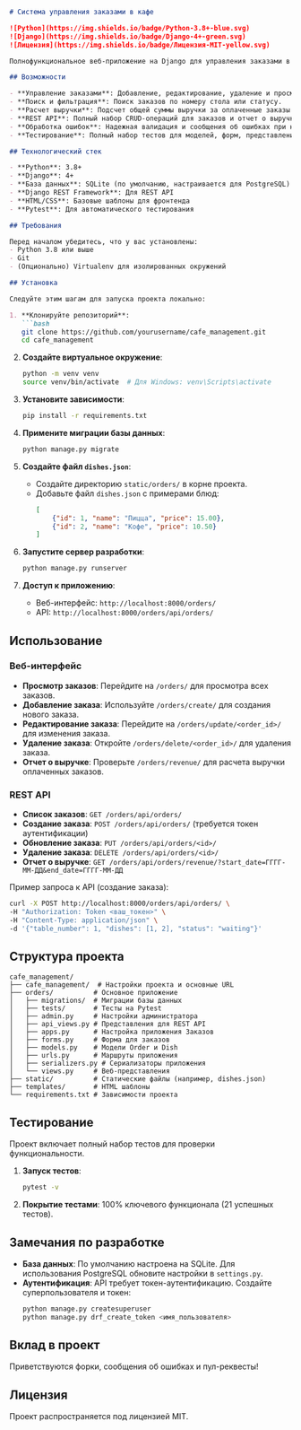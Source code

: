 ```markdown
# Система управления заказами в кафе

![Python](https://img.shields.io/badge/Python-3.8+-blue.svg)
![Django](https://img.shields.io/badge/Django-4+-green.svg)
![Лицензия](https://img.shields.io/badge/Лицензия-MIT-yellow.svg)

Полнофункциональное веб-приложение на Django для управления заказами в кафе. Позволяет добавлять, просматривать, изменять и удалять заказы через веб-интерфейс, а также предоставляет REST API для программного взаимодействия. Включает управление заказами, расчет выручки и полное тестирование.

## Возможности

- **Управление заказами**: Добавление, редактирование, удаление и просмотр заказов с автоматическим расчетом общей стоимости.
- **Поиск и фильтрация**: Поиск заказов по номеру стола или статусу.
- **Расчет выручки**: Подсчет общей суммы выручки за оплаченные заказы за заданный период.
- **REST API**: Полный набор CRUD-операций для заказов и отчет о выручке через API.
- **Обработка ошибок**: Надежная валидация и сообщения об ошибках при некорректных данных.
- **Тестирование**: Полный набор тестов для моделей, форм, представлений и API с использованием Pytest.

## Технологический стек

- **Python**: 3.8+
- **Django**: 4+
- **База данных**: SQLite (по умолчанию, настраивается для PostgreSQL)
- **Django REST Framework**: Для REST API
- **HTML/CSS**: Базовые шаблоны для фронтенда
- **Pytest**: Для автоматического тестирования

## Требования

Перед началом убедитесь, что у вас установлены:
- Python 3.8 или выше
- Git
- (Опционально) Virtualenv для изолированных окружений

## Установка

Следуйте этим шагам для запуска проекта локально:

1. **Клонируйте репозиторий**:
   ```bash
   git clone https://github.com/yourusername/cafe_management.git
   cd cafe_management
   ```

2. **Создайте виртуальное окружение**:
   ```bash
   python -m venv venv
   source venv/bin/activate  # Для Windows: venv\Scripts\activate
   ```

3. **Установите зависимости**:
   ```bash
   pip install -r requirements.txt
   ```

4. **Примените миграции базы данных**:
   ```bash
   python manage.py migrate
   ```

5. **Создайте файл `dishes.json`**:
   - Создайте директорию `static/orders/` в корне проекта.
   - Добавьте файл `dishes.json` с примерами блюд:
     ```json
     [
         {"id": 1, "name": "Пицца", "price": 15.00},
         {"id": 2, "name": "Кофе", "price": 10.50}
     ]
     ```

6. **Запустите сервер разработки**:
   ```bash
   python manage.py runserver
   ```

7. **Доступ к приложению**:
   - Веб-интерфейс: `http://localhost:8000/orders/`
   - API: `http://localhost:8000/orders/api/orders/`

## Использование

### Веб-интерфейс
- **Просмотр заказов**: Перейдите на `/orders/` для просмотра всех заказов.
- **Добавление заказа**: Используйте `/orders/create/` для создания нового заказа.
- **Редактирование заказа**: Перейдите на `/orders/update/<order_id>/` для изменения заказа.
- **Удаление заказа**: Откройте `/orders/delete/<order_id>/` для удаления заказа.
- **Отчет о выручке**: Проверьте `/orders/revenue/` для расчета выручки оплаченных заказов.

### REST API
- **Список заказов**: `GET /orders/api/orders/`
- **Создание заказа**: `POST /orders/api/orders/` (требуется токен аутентификации)
- **Обновление заказа**: `PUT /orders/api/orders/<id>/`
- **Удаление заказа**: `DELETE /orders/api/orders/<id>/`
- **Отчет о выручке**: `GET /orders/api/orders/revenue/?start_date=ГГГГ-ММ-ДД&end_date=ГГГГ-ММ-ДД`

Пример запроса к API (создание заказа):
```bash
curl -X POST http://localhost:8000/orders/api/orders/ \
-H "Authorization: Token <ваш_токен>" \
-H "Content-Type: application/json" \
-d '{"table_number": 1, "dishes": [1, 2], "status": "waiting"}'
```

## Структура проекта

```
cafe_management/
├── cafe_management/  # Настройки проекта и основные URL
├── orders/          # Основное приложение
│   ├── migrations/  # Миграции базы данных
│   ├── tests/       # Тесты на Pytest
│   ├── admin.py     # Настройки администратора
│   ├── api_views.py # Представления для REST API
│   ├── apps.py      # Настройка приложения Заказов
│   ├── forms.py     # Форма для заказов
│   ├── models.py    # Модели Order и Dish
│   ├── urls.py      # Маршруты приложения
│   ├── serializers.py # Сериализаторы приложения
│   └── views.py     # Веб-представления
├── static/          # Статические файлы (например, dishes.json)
├── templates/       # HTML шаблоны
└── requirements.txt # Зависимости проекта
```

## Тестирование

Проект включает полный набор тестов для проверки функциональности.

1. **Запуск тестов**:
   ```bash
   pytest -v
   ```

2. **Покрытие тестами**: 100% ключевого функционала (21 успешных тестов).

## Замечания по разработке

- **База данных**: По умолчанию настроена на SQLite. Для использования PostgreSQL обновите настройки в `settings.py`.
- **Аутентификация**: API требует токен-аутентификацию. Создайте суперпользователя и токен:
  ```bash
  python manage.py createsuperuser
  python manage.py drf_create_token <имя_пользователя>
  ```

## Вклад в проект

Приветствуются форки, сообщения об ошибках и пул-реквесты!

## Лицензия

Проект распространяется под лицензией MIT.
```
